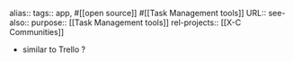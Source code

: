 alias::
tags:: app, #[[open source]] #[[Task Management tools]]
URL::
see-also::
purpose:: [[Task Management tools]]
rel-projects:: [[X-C Communities]]
- similar to Trello ?
